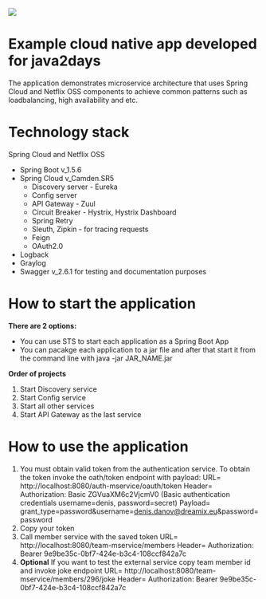 ![](http://eventspro.bg/wp-content/uploads/2017/08/J2D_690x351psd-690x351.jpg)

# Example cloud native app developed for java2days

The application demonstrates microservice architecture that uses Spring Cloud and Netflix OSS components to achieve common patterns such as loadbalancing, high availability and etc.

# Technology stack

Spring Cloud and Netflix OSS

+ Spring Boot v_1.5.6
+ Spring Cloud v_Camden.SR5
  -  Discovery server - Eureka
  -  Config server
  -  API Gateway - Zuul
  -  Circuit Breaker - Hystrix, Hystrix Dashboard
  -  Spring Retry
  -  Sleuth, Zipkin - for tracing requests
  -  Feign
  -  OAuth2.0
+ Logback
+ Graylog
+ Swagger v_2.6.1 for testing and documentation purposes

# How to start the application

**There are 2 options:**
+ You can use STS to start each application as a Spring Boot App
+ You can pacakge each application to a jar file and after that start it from the command line with java -jar JAR_NAME.jar

**Order of projects**
1. Start Discovery service
2. Start Config service
3. Start all other services
4. Start API Gateway as the last service

# How to use the application

1. You must obtain valid token from the authentication service. To obtain the token invoke the oath/token endpoint with payload:
URL= http://localhost:8080/auth-mservice/oauth/token
Header= Authorization: Basic ZGVuaXM6c2VjcmV0
(Basic authentication credentials username=denis, password=secret)
Payload= grant_type=password&username=denis.danov@dreamix.eu&password=password
2. Copy your token
3. Call member service with the saved token
URL= http://localhost:8080/team-mservice/members
Header= Authorization: Bearer 9e9be35c-0bf7-424e-b3c4-108ccf842a7c
4. **Optional** If you want to test the external service copy team member id and invoke joke endpoint
URL= http://localhost:8080/team-mservice/members/296/joke
Header= Authorization: Bearer 9e9be35c-0bf7-424e-b3c4-108ccf842a7c